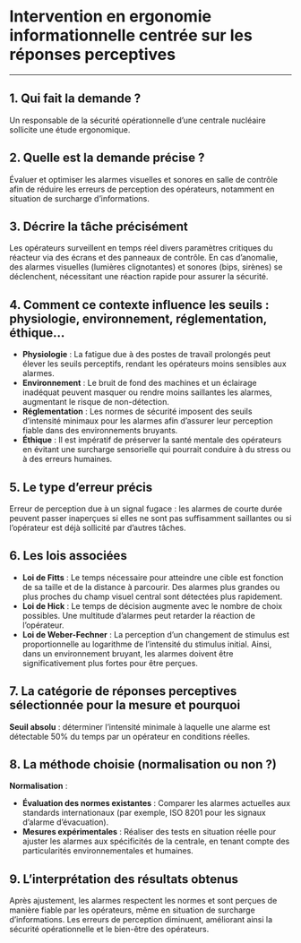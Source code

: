 # Intervention en ergonomie informationnelle centrée sur les réponses perceptives



---

## 1. Qui fait la demande ?

Un responsable de la sécurité opérationnelle d’une centrale nucléaire sollicite une étude ergonomique.

## 2. Quelle est la demande précise ?

Évaluer et optimiser les alarmes visuelles et sonores en salle de contrôle afin de réduire les erreurs de perception des opérateurs, notamment en situation de surcharge d’informations.

## 3. Décrire la tâche précisément

Les opérateurs surveillent en temps réel divers paramètres critiques du réacteur via des écrans et des panneaux de contrôle. En cas d’anomalie, des alarmes visuelles (lumières clignotantes) et sonores (bips, sirènes) se déclenchent, nécessitant une réaction rapide pour assurer la sécurité.

## 4. Comment ce contexte influence les seuils : physiologie, environnement, réglementation, éthique…

- **Physiologie** : La fatigue due à des postes de travail prolongés peut élever les seuils perceptifs, rendant les opérateurs moins sensibles aux alarmes.
- **Environnement** : Le bruit de fond des machines et un éclairage inadéquat peuvent masquer ou rendre moins saillantes les alarmes, augmentant le risque de non-détection.
- **Réglementation** : Les normes de sécurité imposent des seuils d’intensité minimaux pour les alarmes afin d’assurer leur perception fiable dans des environnements bruyants.
- **Éthique** : Il est impératif de préserver la santé mentale des opérateurs en évitant une surcharge sensorielle qui pourrait conduire à du stress ou à des erreurs humaines.

## 5. Le type d’erreur précis

Erreur de perception due à un signal fugace : les alarmes de courte durée peuvent passer inaperçues si elles ne sont pas suffisamment saillantes ou si l’opérateur est déjà sollicité par d’autres tâches.

## 6. Les lois associées

- **Loi de Fitts** : Le temps nécessaire pour atteindre une cible est fonction de sa taille et de la distance à parcourir. Des alarmes plus grandes ou plus proches du champ visuel central sont détectées plus rapidement.
- **Loi de Hick** : Le temps de décision augmente avec le nombre de choix possibles. Une multitude d’alarmes peut retarder la réaction de l’opérateur.
- **Loi de Weber-Fechner** : La perception d’un changement de stimulus est proportionnelle au logarithme de l’intensité du stimulus initial. Ainsi, dans un environnement bruyant, les alarmes doivent être significativement plus fortes pour être perçues.

## 7. La catégorie de réponses perceptives sélectionnée pour la mesure et pourquoi

**Seuil absolu** : déterminer l’intensité minimale à laquelle une alarme est détectable 50% du temps par un opérateur en conditions réelles.

## 8. La méthode choisie (normalisation ou non ?)

**Normalisation** :
- **Évaluation des normes existantes** : Comparer les alarmes actuelles aux standards internationaux (par exemple, ISO 8201 pour les signaux d’alarme d’évacuation).
- **Mesures expérimentales** : Réaliser des tests en situation réelle pour ajuster les alarmes aux spécificités de la centrale, en tenant compte des particularités environnementales et humaines.

## 9. L’interprétation des résultats obtenus

Après ajustement, les alarmes respectent les normes et sont perçues de manière fiable par les opérateurs, même en situation de surcharge d’informations. Les erreurs de perception diminuent, améliorant ainsi la sécurité opérationnelle et le bien-être des opérateurs.
